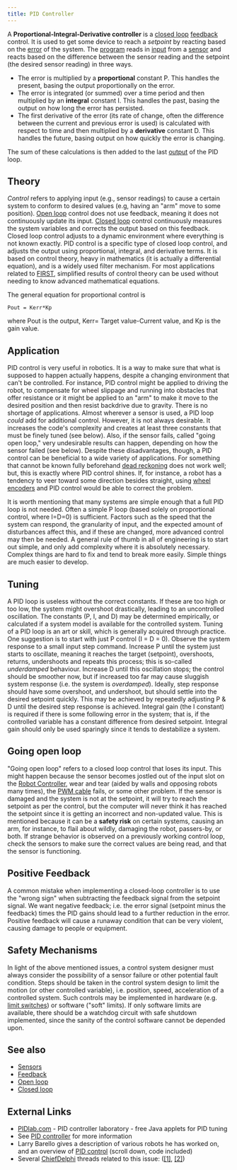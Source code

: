 ```yaml
---
title: PID Controller
---
```


A **Proportional-Integral-Derivative controller** is a [closed loop](closed-loop) [feedback](feedback) control. It is used to get some device to reach a _setpoint_ by reacting based on the [error](error) of the system. The [program](programming) reads in [input](input) from a [sensor](sensor) and reacts based on the difference between the sensor reading and the setpoint (the desired sensor reading) in three ways.

- The error is multiplied by a **proportional** constant P. This handles the present, basing the output proportionally on the error.
- The error is integrated (or summed) over a time period and then multiplied by an **integral** constant I. This handles the past, basing the output on how long the error has persisted.
- The first derivative of the error (its rate of change, often the difference between the current and previous error is used) is calculated with respect to time and then multiplied by a **derivative** constant D. This handles the future, basing output on how quickly the error is changing.

The sum of these calculations is then added to the last [output](output) of the PID loop.

## Theory

_Control_ refers to applying input (e.g., sensor readings) to cause a certain system to conform to desired values (e.g, having an "arm" move to some position). [Open loop](open-loop) control does not use feedback, meaning it does not continuously update its input. [Closed loop](closed-loop) control continuously measures the system variables and corrects the output based on this feedback. Closed loop control adjusts to a dynamic environment where everything is not known exactly. PID control is a specific type of closed loop control, and adjusts the output using proportional, integral, and derivative terms. It is based on control theory, heavy in mathematics (it is actually a differential equation), and is a widely used filter mechanism. For most applications related to [FIRST](first), simplified results of control theory can be used without needing to know advanced mathematical equations.

The general equation for proportional control is

    Pout = Kerr*Kp

where Pout is the output, Kerr= Target value-Current value, and Kp is the gain value.

## Application

PID control is very useful in robotics. It is a way to make sure that what is supposed to happen actually happens, despite a changing environment that can't be controlled. For instance, PID control might be applied to driving the robot, to compensate for wheel slippage and running into obstacles that offer resistance or it might be applied to an "arm" to make it move to the desired position and then resist backdrive due to gravity. There is no shortage of applications. Almost wherever a sensor is used, a PID loop _could_ add for additional control. However, it is not always desirable. It increases the code's complexity and creates at least three constants that must be finely tuned (see below). Also, if the sensor fails, called "going open loop," very undesirable results can happen, depending on how the sensor failed (see below). Despite these disadvantages, though, a PID control can be beneficial to a wide variety of applications. For something that cannot be known fully beforehand [dead reckoning](dead-reckoning) does not work well; but, this is exactly where PID control shines. If, for instance, a robot has a tendency to veer toward some direction besides straight, using [wheel encoders](encoder) and PID control would be able to correct the problem.

It is worth mentioning that many systems are simple enough that a full PID loop is not needed. Often a simple P loop (based solely on proportional control, where I=D=0) is sufficient. Factors such as the speed that the system can respond, the granularity of input, and the expected amount of disturbances affect this, and if these are changed, more advanced control may then be needed. A general rule of thumb in all of engineering is to start out simple, and only add complexity where it is absolutely necessary. Complex things are hard to fix and tend to break more easily. Simple things are much easier to develop.

## Tuning

A PID loop is useless without the correct constants. If these are too high or too low, the system might overshoot drastically, leading to an uncontrolled oscillation. The constants (P, I, and D) may be determined empirically, or calculated if a system model is available for the controlled system. Tuning of a PID loop is an art or skill, which is generally acquired through practice. One suggestion is to start with just P control (I = D = 0). Observe the system response to a small input step command. Increase P until the system just starts to oscillate, meaning it reaches the target (setpoint), overshoots, returns, undershoots and repeats this process; this is so-called _underdamped_ behaviour. Increase D until this oscillation stops; the control should be smoother now, but if increased too far may cause sluggish system response (i.e. the system is _overdamped_). Ideally, step response should have some overshoot, and undershoot, but should settle into the desired setpoint quickly. This may be achieved by repeatedly adjusting P & D until the desired step response is achieved. Integral gain (the I constant) is required if there is some following error in the system; that is, if the controlled variable has a constant difference from desired setpoint. Integral gain should only be used sparingly since it tends to destabilize a system.

## Going open loop

"Going open loop" refers to a closed loop control that loses its input. This might happen because the sensor becomes jostled out of the input slot on the [Robot Controller](robot-controller), wear and tear (aided by walls and opposing robots many times), the [PWM cable](pwm-cable) fails, or some other problem. If the sensor is damaged and the system is not at the setpoint, it will try to reach the setpoint as per the control, but the computer will never think it has reached the setpoint since it is getting an incorrect and non-updated value. This is mentioned because it can be a **safety risk** on certain systems, causing an arm, for instance, to flail about wildly, damaging the robot, passers-by, or both. If strange behavior is observed on a previously working control loop, check the sensors to make sure the correct values are being read, and that the sensor is functioning.

## Positive Feedback

A common mistake when implementing a closed-loop controller is to use the "wrong sign" when subtracting the feedback signal from the setpoint signal. We want negative feedback; i.e. the error signal (setpoint minus the feedback) times the PID gains should lead to a further reduction in the error. Positive feedback will cause a runaway condition that can be very violent, causing damage to people or equipment.

## Safety Mechanisms

In light of the above mentioned issues, a control system designer must always consider the possibility of a sensor failure or other potential fault condition. Steps should be taken in the control system design to limit the motion (or other controlled variable), i.e. position, speed, acceleration of a controlled system. Such controls may be implemented in hardware (e.g. [limit switches](limit-switch)) or software ("soft" limits). If only software limits are available, there should be a watchdog circuit with safe shutdown implemented, since the sanity of the control software cannot be depended upon.

## See also

- [Sensors](sensor)
- [Feedback](feedback)
- [Open loop](open-loop)
- [Closed loop](closed-loop)

## External Links

- [PIDlab.com](http://www.pidlab.com "http://www.pidlab.com") - PID controller laboratory - free Java applets for PID tuning
- See [PID controller](http://www.wikipedia.org/wiki/PID_controller "wikipedia:PID_controller") for more information
- Larry Barello gives a description of various robots he has worked on, and an overview of [PID control](http://www.barello.net/Papers/Motion_Control/index.htm "http://www.barello.net/Papers/Motion_Control/index.htm") (scroll down, code included)
- Several [ChiefDelphi](chiefdelphi) threads related to this issue: ([[1]](http://www.chiefdelphi.com/forums/showthread.php?t=24340 "http://www.chiefdelphi.com/forums/showthread.php?t=24340"), [[2]](http://www.chiefdelphi.com/forums/showthread.php?t=27978 "http://www.chiefdelphi.com/forums/showthread.php?t=27978"))
